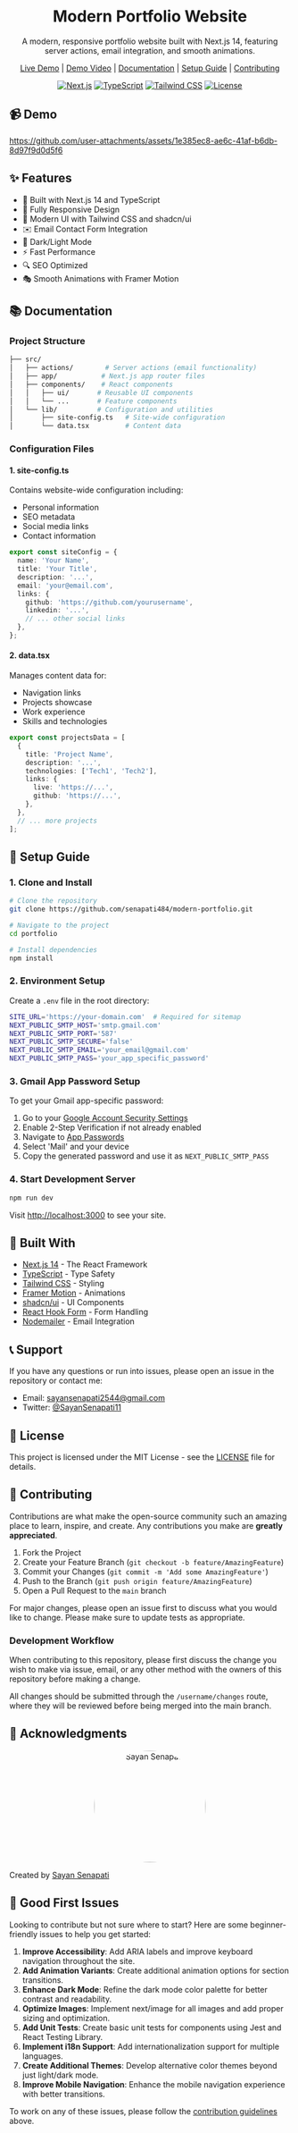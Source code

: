 <div align="center">
  
# Modern Portfolio Website
  A modern, responsive portfolio website built with Next.js 14, featuring server actions, email integration, and smooth animations.

[Live Demo](https://sayan1.vercel.app) | [Demo Video](#demo) | [Documentation](#documentation) | [Setup Guide](#setup-guide) | [Contributing](#contributing)

[![Next.js](https://img.shields.io/badge/Next.js-14-black?style=for-the-badge&logo=next.js)](https://nextjs.org/)
[![TypeScript](https://img.shields.io/badge/TypeScript-5-blue?style=for-the-badge&logo=typescript)](https://www.typescriptlang.org/)
[![Tailwind CSS](https://img.shields.io/badge/Tailwind-3-38B2AC?style=for-the-badge&logo=tailwind-css)](https://tailwindcss.com/)
[![License](https://img.shields.io/badge/License-MIT-green.svg?style=for-the-badge)](LICENSE)

</div>

<a id="demo"></a>

## 📹 Demo

https://github.com/user-attachments/assets/1e385ec8-ae6c-41af-b6db-8d97f9d0d5f6

## ✨ Features

- 🚀 Built with Next.js 14 and TypeScript
- 📱 Fully Responsive Design
- 🎨 Modern UI with Tailwind CSS and shadcn/ui
- ✉️ Email Contact Form Integration
- 🌙 Dark/Light Mode
- ⚡ Fast Performance
- 🔍 SEO Optimized
- 🎭 Smooth Animations with Framer Motion

<a id="documentation"></a>

## 📚 Documentation

### Project Structure

```bash
├── src/
│   ├── actions/        # Server actions (email functionality)
│   ├── app/           # Next.js app router files
│   ├── components/    # React components
│   │   ├── ui/       # Reusable UI components
│   │   └── ...       # Feature components
│   └── lib/          # Configuration and utilities
│       ├── site-config.ts   # Site-wide configuration
│       └── data.tsx         # Content data
```

### Configuration Files

#### 1. site-config.ts

Contains website-wide configuration including:

- Personal information
- SEO metadata
- Social media links
- Contact information

```typescript
export const siteConfig = {
  name: 'Your Name',
  title: 'Your Title',
  description: '...',
  email: 'your@email.com',
  links: {
    github: 'https://github.com/yourusername',
    linkedin: '...',
    // ... other social links
  },
};
```

#### 2. data.tsx

Manages content data for:

- Navigation links
- Projects showcase
- Work experience
- Skills and technologies

```typescript
export const projectsData = [
  {
    title: 'Project Name',
    description: '...',
    technologies: ['Tech1', 'Tech2'],
    links: {
      live: 'https://...',
      github: 'https://...',
    },
  },
  // ... more projects
];
```

<a id="setup-guide"></a>

## 🚀 Setup Guide

### 1. Clone and Install

```bash
# Clone the repository
git clone https://github.com/senapati484/modern-portfolio.git

# Navigate to the project
cd portfolio

# Install dependencies
npm install
```

### 2. Environment Setup

Create a `.env` file in the root directory:

```bash
SITE_URL='https://your-domain.com'  # Required for sitemap
NEXT_PUBLIC_SMTP_HOST='smtp.gmail.com'
NEXT_PUBLIC_SMTP_PORT='587'
NEXT_PUBLIC_SMTP_SECURE='false'
NEXT_PUBLIC_SMTP_EMAIL='your_email@gmail.com'
NEXT_PUBLIC_SMTP_PASS='your_app_specific_password'
```

### 3. Gmail App Password Setup

To get your Gmail app-specific password:

1. Go to your [Google Account Security Settings](https://myaccount.google.com/security)
2. Enable 2-Step Verification if not already enabled
3. Navigate to [App Passwords](https://myaccount.google.com/apppasswords)
4. Select 'Mail' and your device
5. Copy the generated password and use it as `NEXT_PUBLIC_SMTP_PASS`

### 4. Start Development Server

```bash
npm run dev
```

Visit [http://localhost:3000](http://localhost:3000) to see your site.

## 🔧 Built With

- [Next.js 14](https://nextjs.org/) - The React Framework
- [TypeScript](https://www.typescriptlang.org/) - Type Safety
- [Tailwind CSS](https://tailwindcss.com/) - Styling
- [Framer Motion](https://www.framer.com/motion/) - Animations
- [shadcn/ui](https://ui.shadcn.com/) - UI Components
- [React Hook Form](https://react-hook-form.com/) - Form Handling
- [Nodemailer](https://nodemailer.com/) - Email Integration

## 📞 Support

If you have any questions or run into issues, please open an issue in the repository or contact me:

- Email: [sayansenapati2544@gmail.com](mailto:sayansenapati2544@gmail.com)
- Twitter: [@SayanSenapati11](https://twitter.com/SayanSenapati11)

## 📄 License

This project is licensed under the MIT License - see the [LICENSE](LICENSE) file for details.

<a id="contributing"></a>

## 🤝 Contributing

Contributions are what make the open-source community such an amazing place to learn, inspire, and create. Any contributions you make are **greatly appreciated**.

1. Fork the Project
2. Create your Feature Branch (`git checkout -b feature/AmazingFeature`)
3. Commit your Changes (`git commit -m 'Add some AmazingFeature'`)
4. Push to the Branch (`git push origin feature/AmazingFeature`)
5. Open a Pull Request to the `main` branch

For major changes, please open an issue first to discuss what you would like to change. Please make sure to update tests as appropriate.

### Development Workflow

When contributing to this repository, please first discuss the change you wish to make via issue, email, or any other method with the owners of this repository before making a change.

All changes should be submitted through the `/username/changes` route, where they will be reviewed before being merged into the main branch.

## 🙏 Acknowledgments

<div align="center">
<img src="public/images/profile/profile.jpg" alt="Sayan Senapati" width="200" style="border-radius: 50%;" />
</div>

Created by [Sayan Senapati](https://sayan4.vercel.app)

## 🔰 Good First Issues

Looking to contribute but not sure where to start? Here are some beginner-friendly issues to help you get started:

1. **Improve Accessibility**: Add ARIA labels and improve keyboard navigation throughout the site.
2. **Add Animation Variants**: Create additional animation options for section transitions.
3. **Enhance Dark Mode**: Refine the dark mode color palette for better contrast and readability.
4. **Optimize Images**: Implement next/image for all images and add proper sizing and optimization.
5. **Add Unit Tests**: Create basic unit tests for components using Jest and React Testing Library.
6. **Implement i18n Support**: Add internationalization support for multiple languages.
7. **Create Additional Themes**: Develop alternative color themes beyond just light/dark mode.
8. **Improve Mobile Navigation**: Enhance the mobile navigation experience with better transitions.

To work on any of these issues, please follow the [contribution guidelines](#-contributing) above.
